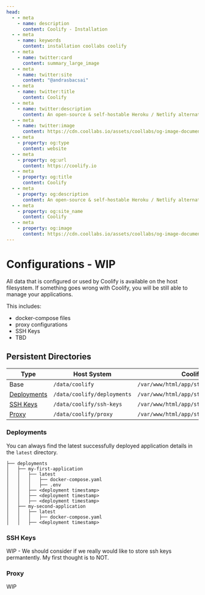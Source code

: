 ```yaml
---
head:
  - - meta
    - name: description
      content: Coolify - Installation
  - - meta
    - name: keywords
      content: installation coollabs coolify
  - - meta
    - name: twitter:card
      content: summary_large_image
  - - meta
    - name: twitter:site
      content: "@andrasbacsai"
  - - meta
    - name: twitter:title
      content: Coolify
  - - meta
    - name: twitter:description
      content: An open-source & self-hostable Heroku / Netlify alternative.
  - - meta
    - name: twitter:image
      content: https://cdn.coollabs.io/assets/coollabs/og-image-documentation.png
  - - meta
    - property: og:type
      content: website
  - - meta
    - property: og:url
      content: https://coolify.io
  - - meta
    - property: og:title
      content: Coolify
  - - meta
    - property: og:description
      content: An open-source & self-hostable Heroku / Netlify alternative.
  - - meta
    - property: og:site_name
      content: Coolify
  - - meta
    - property: og:image
      content: https://cdn.coollabs.io/assets/coollabs/og-image-documentation.png
---
```


# Configurations - WIP

All data that is configured or used by Coolify is available on the host filesystem. If something goes wrong with Coolify, you will be still able to manage your applications.

This includes:

- docker-compose files
- proxy configurations
- SSH Keys
- TBD

## Persistent Directories

| Type                        | Host System                 | Coolify Container                               |
| --------------------------- | --------------------------- | ----------------------------------------------- |
| Base                        | `/data/coolify`             | `/var/www/html/app/storage/coolify`             |
| [Deployments](#deployments) | `/data/coolify/deployments` | `/var/www/html/app/storage/coolify/deployments` |
| [SSH Keys](#ssh-keys)       | `/data/coolify/ssh-keys`    | `/var/www/html/app/storage/coolify/ssh-keys`    |
| [Proxy](#proxy)             | `/data/coolify/proxy`       | `/var/www/html/app/storage/coolify/proxy`       |

### Deployments

You can always find the latest successfully deployed application details in the `latest` directory.

```bash{3}
├── deployments
│   ├── my-first-application
│   │   ├── latest
│   │   │   ├── docker-compose.yaml
│   │   │   ├── .env
│   │   ├── <deployment timestamp>
│   │   ├── <deployment timestamp>
│   │   ├── <deployment timestamp>
│   ├── my-second-application
│   │   ├── latest
│   │   │   ├── docker-compose.yaml
│   │   ├── <deployment timestamp>
```

### SSH Keys

WIP - We should consider if we really would like to store ssh keys permantently. My first thought is to NOT.

### Proxy

WIP
